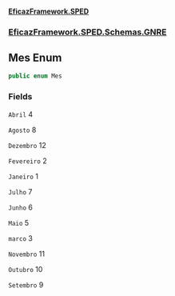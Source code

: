 #### [EficazFramework.SPED](EficazFrameworkSPED.md 'EficazFramework SPED')
### [EficazFramework.SPED.Schemas.GNRE](EficazFramework.SPED.Schemas.GNRE.md 'EficazFramework.SPED.Schemas.GNRE')

## Mes Enum

```csharp
public enum Mes
```
### Fields

<a name='EficazFramework.SPED.Schemas.GNRE.Mes.Abril'></a>

`Abril` 4

<a name='EficazFramework.SPED.Schemas.GNRE.Mes.Agosto'></a>

`Agosto` 8

<a name='EficazFramework.SPED.Schemas.GNRE.Mes.Dezembro'></a>

`Dezembro` 12

<a name='EficazFramework.SPED.Schemas.GNRE.Mes.Fevereiro'></a>

`Fevereiro` 2

<a name='EficazFramework.SPED.Schemas.GNRE.Mes.Janeiro'></a>

`Janeiro` 1

<a name='EficazFramework.SPED.Schemas.GNRE.Mes.Julho'></a>

`Julho` 7

<a name='EficazFramework.SPED.Schemas.GNRE.Mes.Junho'></a>

`Junho` 6

<a name='EficazFramework.SPED.Schemas.GNRE.Mes.Maio'></a>

`Maio` 5

<a name='EficazFramework.SPED.Schemas.GNRE.Mes.marco'></a>

`marco` 3

<a name='EficazFramework.SPED.Schemas.GNRE.Mes.Novembro'></a>

`Novembro` 11

<a name='EficazFramework.SPED.Schemas.GNRE.Mes.Outubro'></a>

`Outubro` 10

<a name='EficazFramework.SPED.Schemas.GNRE.Mes.Setembro'></a>

`Setembro` 9